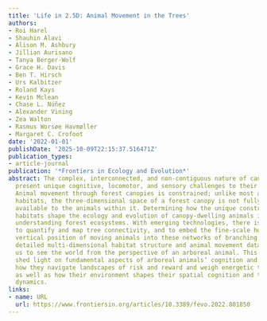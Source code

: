 ```yaml
---
title: 'Life in 2.5D: Animal Movement in the Trees'
authors:
- Roi Harel
- Shauhin Alavi
- Alison M. Ashbury
- Jillian Aurisano
- Tanya Berger-Wolf
- Grace H. Davis
- Ben T. Hirsch
- Urs Kalbitzer
- Roland Kays
- Kevin Mclean
- Chase L. Núñez
- Alexander Vining
- Zea Walton
- Rasmus Worsøe Havmøller
- Margaret C. Crofoot
date: '2022-01-01'
publishDate: '2025-10-09T22:15:37.516471Z'
publication_types:
- article-journal
publication: '*Frontiers in Ecology and Evolution*'
abstract: The complex, interconnected, and non-contiguous nature of canopy environments
  present unique cognitive, locomotor, and sensory challenges to their animal inhabitants.
  Animal movement through forest canopies is constrained; unlike most aquatic or aerial
  habitats, the three-dimensional space of a forest canopy is not fully realized or
  available to the animals within it. Determining how the unique constraints of arboreal
  habitats shape the ecology and evolution of canopy-dwelling animals is key to fully
  understanding forest ecosystems. With emerging technologies, there is now the opportunity
  to quantify and map tree connectivity, and to embed the fine-scale horizontal and
  vertical position of moving animals into these networks of branching pathways. Integrating
  detailed multi-dimensional habitat structure and animal movement data will enable
  us to see the world from the perspective of an arboreal animal. This synthesis will
  shed light on fundamental aspects of arboreal animals’ cognition and ecology, including
  how they navigate landscapes of risk and reward and weigh energetic trade-offs,
  as well as how their environment shapes their spatial cognition and their social
  dynamics.
links:
- name: URL
  url: https://www.frontiersin.org/articles/10.3389/fevo.2022.801850
---
```

